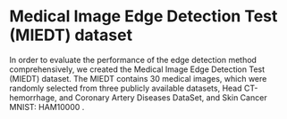 # Medical Image Edge Detection Test (MIEDT) dataset
In order to evaluate the performance of the edge detection method comprehensively, we created the Medical Image Edge Detection Test (MIEDT) dataset. The MIEDT contains 30 medical images, which were randomly selected from three publicly available datasets, Head CT-hemorrhage, and Coronary Artery Diseases DataSet, and Skin Cancer MNIST: HAM10000 .
